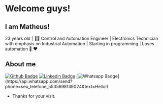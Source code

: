 # Welcome guys!

## I am Matheus!

23 years old | :man_student: Control and Automation Engineer | Electronics Technician with emphasis on Industrial Automation | Starting in programming | Loves automation :robot: :heart:

## About me 
[![Github Badge](https://img.shields.io/badge/-Github-000?style=flat-square&logo=Github&logoColor=white&link=https://github.com/Math3usGS)](https://github.com/Math3usGS)
[![Linkedin Badge](https://img.shields.io/badge/-LinkedIn-blue?style=flat-square&logo=Linkedin&logoColor=white&link=https://www.linkedin.com/in/matheusgoncalvesdesouza/)](https://www.linkedin.com/in/matheusgoncalvesdesouza/)
[![Whatsapp Badge](https://img.shields.io/badge/-Whatsapp-4CA143?style=flat-square&labelColor=4CA143&logo=whatsapp&logoColor=white&link=https://api.whatsapp.com/send?phone=seu_telefone_5535998139024&text=Hello!)](https://api.whatsapp.com/send?phone=seu_telefone_5535998139024&text=Hello!)
 
- Thanks for your visit.
